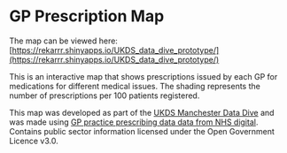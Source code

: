 # GP Prescription Map

The map can be viewed here: [https://rekarrr.shinyapps.io/UKDS_data_dive_prototype/](https://rekarrr.shinyapps.io/UKDS_data_dive_prototype/)

This is an interactive map that shows prescriptions issued by each GP for medications for different medical issues. 
The shading represents the number of prescriptions per 100 patients registered.

This map was developed as part of the [UKDS Manchester Data Dive](https://www.ukdataservice.ac.uk/news-and-events/eventsitem/?id=4760) and was made using [GP practice prescribing data data from NHS digital](https://data.gov.uk/dataset/prescribing-by-gp-practice-presentation-level). 
Contains public sector information licensed under the Open Government Licence v3.0.

